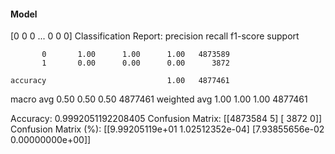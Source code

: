 #### Model
[0 0 0 ... 0 0 0]
Classification Report:
              precision    recall  f1-score   support

           0       1.00      1.00      1.00   4873589
           1       0.00      0.00      0.00      3872

    accuracy                           1.00   4877461
   macro avg       0.50      0.50      0.50   4877461
weighted avg       1.00      1.00      1.00   4877461

Accuracy: 0.9992051192208405
Confusion Matrix:
[[4873584       5]
 [   3872       0]]
Confusion Matrix (%):
[[9.99205119e+01 1.02512352e-04]
 [7.93855656e-02 0.00000000e+00]]
